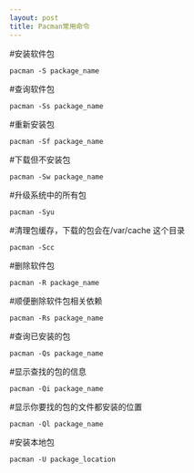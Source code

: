```yaml
---
layout: post
title: Pacman常用命令
---
```


\#安装软件包  
```
pacman -S package_name
```

\#查询软件包         
```
pacman -Ss package_name
```

\#重新安装包 
```
pacman -Sf package_name
```

\#下载但不安装包  
```
pacman -Sw package_name
```

\#升级系统中的所有包  
```
pacman -Syu
```  

\#清理包缓存，下载的包会在/var/cache 这个目录                       
```
pacman -Scc
```

\#删除软件包  
```
pacman -R package_name
```    

\#顺便删除软件包相关依赖
```
pacman -Rs package_name
```    

\#查询已安装的包
```
pacman -Qs package_name
```

\#显示查找的包的信息  
```
pacman -Qi package_name
```

\#显示你要找的包的文件都安装的位置  
```    
pacman -Ql package_name
```

\#安装本地包
```
pacman -U package_location
```